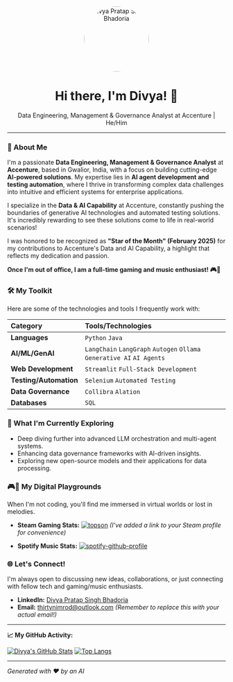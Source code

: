 <div align="center">
  <img src="https://www.gravatar.com/avatar/205e460b479e2e5b487201c1054c6031?s=150&d=identicon](https://gravatar.com/wisemortallyf11bb604f0)" width="150px;" alt="Divya Pratap Singh Bhadoria" style="border-radius:50%;"/>
  <h1>Hi there, I'm Divya! 👋</h1>
  <p>Data Engineering, Management & Governance Analyst at Accenture | He/Him</p>
</div>

---

### 🚀 About Me

I'm a passionate **Data Engineering, Management & Governance Analyst** at **Accenture**, based in Gwalior, India, with a focus on building cutting-edge **AI-powered solutions**. My expertise lies in **AI agent development and testing automation**, where I thrive in transforming complex data challenges into intuitive and efficient systems for enterprise applications.

I specialize in the **Data & AI Capability** at Accenture, constantly pushing the boundaries of generative AI technologies and automated testing solutions. It's incredibly rewarding to see these solutions come to life in real-world scenarios!

I was honored to be recognized as **"Star of the Month" (February 2025)** for my contributions to Accenture's Data and AI Capability, a highlight that reflects my dedication and passion.

**Once I'm out of office, I am a full-time gaming and music enthusiast! 🎮🎵**

### 🛠️ My Toolkit

Here are some of the technologies and tools I frequently work with:

| Category | Tools/Technologies                                         |
| :------- | :--------------------------------------------------------- |
| **Languages** | `Python` `Java`                                          |
| **AI/ML/GenAI** | `LangChain` `LangGraph` `Autogen` `Ollama` `Generative AI` `AI Agents` |
| **Web Development** | `Streamlit` `Full-Stack Development`                     |
| **Testing/Automation** | `Selenium` `Automated Testing`                           |
| **Data Governance** | `Collibra` `Alation`                                     |
| **Databases** | `SQL`                                                    |

### 🌱 What I'm Currently Exploring

* Deep diving further into advanced LLM orchestration and multi-agent systems.
* Enhancing data governance frameworks with AI-driven insights.
* Exploring new open-source models and their applications for data processing.

### 🎮🎵 My Digital Playgrounds

When I'm not coding, you'll find me immersed in virtual worlds or lost in melodies.

* **Steam Gaming Stats:**
    [![topson](https://steam-stat.vercel.app/api?profileName=thirtynimrod)](https://steamcommunity.com/id/thirtynimrod/) *(I've added a link to your Steam profile for convenience)*

* **Spotify Music Stats:**
    [![spotify-github-profile](https://spotify-github-profile.kittinanx.com/api/view?uid=iamdivyapratap&cover_image=true&theme=default&show_offline=false&background_color=121212&interchange=true&bar_color=53b14f&bar_color_cover=false)](https://spotify-github-profile.kittinanx.com/api/view?uid=iamdivyapratap&redirect=true)

### 🌐 Let's Connect!

I'm always open to discussing new ideas, collaborations, or just connecting with fellow tech and gaming/music enthusiasts.

* **LinkedIn:** [Divya Pratap Singh Bhadoria](https://www.linkedin.com/in/iamdivyapratap/)
* **Email:** [thirtynimrod@outlook.com](mailto:thirtynimrod@outlook.com) *(Remember to replace this with your actual email!)*

---

**📈 My GitHub Activity:**

[![Divya's GitHub Stats](https://github-readme-stats.vercel.app/api?username=ThirtyNimrod&show_icons=true&theme=vue-dark&hide_border=true&count_private=true)](https://github.com/anuraghazra/github-readme-stats)
[![Top Langs](https://github.vercel.app/api/top-langs/?username=ThirtyNimrod&layout=compact&theme=vue-dark&hide_border=true)](https://github.com/anuraghazra/github-readme-stats)

---

_Generated with ❤️ by an AI_
